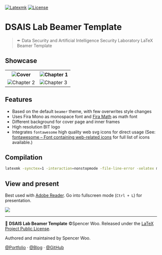 [![Latexmk](https://badgen.net/badge/compiler/Latexmk?labelColor=0d305a)](https://mg.readthedocs.io/latexmk.html)
[![License](https://badgen.net/github/license/spencerwooo/BIThesis?color=008080&labelColor=0d305a)](./LICENSE)

# DSAIS Lab Beamer Template

> ✒ Data Security and Artificial Intelligence Security Laboratory LaTeX Beamer Template

## Showcase

<table>
  <tr>
    <th><img src="https://i.loli.net/2020/04/20/YjxEs6OHWUFLVhm.png" alt="Cover"></th>
    <th><img src="https://i.loli.net/2020/04/20/deKG5txjC1f6XQF.png" alt="Chapter 1"></th>
  </tr>
  <tr>
    <td><img src="https://i.loli.net/2020/04/20/p6Ku97bUTmwAqF4.png" alt="Chapter 2"></td>
    <td><img src="https://i.loli.net/2020/04/20/2iv17xeUaOhfygs.png" alt="Chapter 3"></td>
  </tr>
</table>

## Features

- Based on the default `beamer` theme, with few overwrites style changes
- Uses Fira Mono as monospace font and [Fira Math](https://firamath.github.io/) as math font
- Different background for cover page and inner frames
- High resolution BIT logo
- Integrates `fontawesome` high quality web svg icons for direct usage (See: [fontawesome – Font containing web-related icons](http://mirrors.ctan.org/fonts/fontawesome/doc/fontawesome.pdf) for full list of icons available.)

## Compilation

```bash
latexmk -synctex=1 -interaction=nonstopmode -file-line-error -xelatex main.tex
```

## View and present

Best used with [Adobe Reader](https://get.adobe.com/reader). Go into fullscreen mode (`Ctrl + L`) for presentation.

![](https://i.loli.net/2020/04/20/c9dZyXutQqxHPrv.png)

---

📖 **DSAIS Lab Beamer Template** ©Spencer Woo. Released under the [LaTeX Project Public License](LICENSE).

Authored and maintained by Spencer Woo.

[@Portfolio](https://spencerwoo.com/) · [@Blog](https://blog.spencerwoo.com/) · [@GitHub](https://github.com/spencerwooo)
